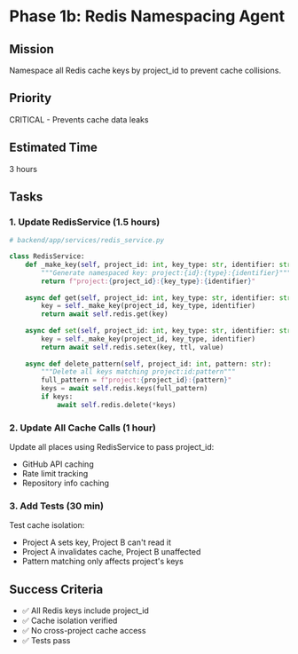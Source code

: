# Phase 1b: Redis Namespacing Agent

## Mission
Namespace all Redis cache keys by project_id to prevent cache collisions.

## Priority
CRITICAL - Prevents cache data leaks

## Estimated Time
3 hours

## Tasks

### 1. Update RedisService (1.5 hours)
```python
# backend/app/services/redis_service.py

class RedisService:
    def _make_key(self, project_id: int, key_type: str, identifier: str) -> str:
        """Generate namespaced key: project:{id}:{type}:{identifier}"""
        return f"project:{project_id}:{key_type}:{identifier}"
    
    async def get(self, project_id: int, key_type: str, identifier: str):
        key = self._make_key(project_id, key_type, identifier)
        return await self.redis.get(key)
    
    async def set(self, project_id: int, key_type: str, identifier: str, value, ttl=3600):
        key = self._make_key(project_id, key_type, identifier)
        return await self.redis.setex(key, ttl, value)
    
    async def delete_pattern(self, project_id: int, pattern: str):
        """Delete all keys matching project:id:pattern"""
        full_pattern = f"project:{project_id}:{pattern}"
        keys = await self.redis.keys(full_pattern)
        if keys:
            await self.redis.delete(*keys)
```

### 2. Update All Cache Calls (1 hour)
Update all places using RedisService to pass project_id:
- GitHub API caching
- Rate limit tracking
- Repository info caching

### 3. Add Tests (30 min)
Test cache isolation:
- Project A sets key, Project B can't read it
- Project A invalidates cache, Project B unaffected
- Pattern matching only affects project's keys

## Success Criteria
- ✅ All Redis keys include project_id
- ✅ Cache isolation verified
- ✅ No cross-project cache access
- ✅ Tests pass
